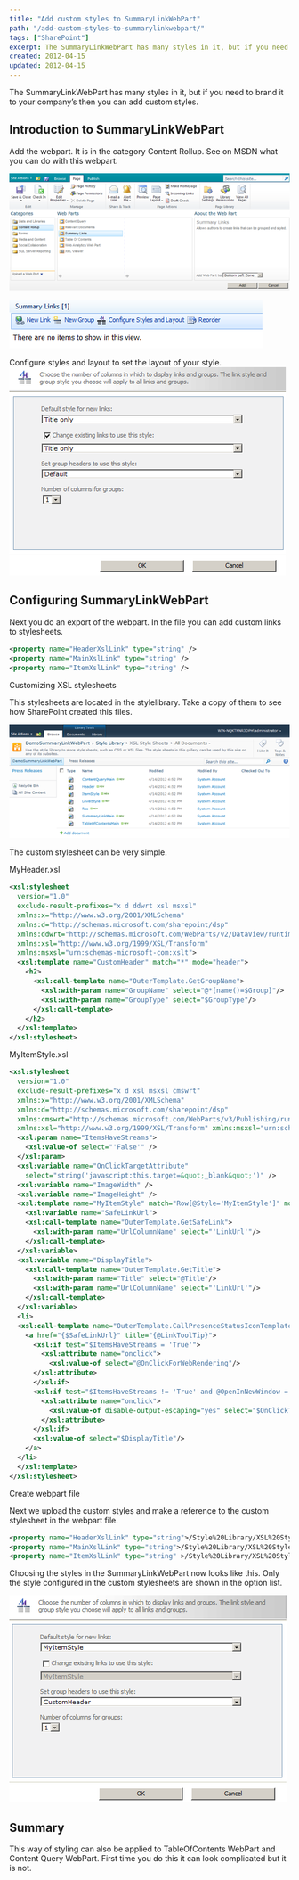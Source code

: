 ```yaml
---
title: "Add custom styles to SummaryLinkWebPart"
path: "/add-custom-styles-to-summarylinkwebpart/"
tags: ["SharePoint"]
excerpt: The SummaryLinkWebPart has many styles in it, but if you need to brand it to your company’s then you can add custom styles.
created: 2012-04-15
updated: 2012-04-15
---
```


The SummaryLinkWebPart has many styles in it, but if you need to brand it to your company’s then you can add custom styles.

## Introduction to SummaryLinkWebPart

Add the webpart. It is in the category Content Rollup. See on MSDN what you can do with this webpart.

![Add SummaryLinkWebPart](./image5.png)

![Clean SummaryLinkWebParts](./image11.png)

Configure styles and layout to set the layout of your style.
![Default styles in SummaryLinkWebPart](./clip_image0051.png)

## Configuring SummaryLinkWebPart

Next you do an export of the webpart. In the file you can add custom links to stylesheets.

```xml
<property name="HeaderXslLink" type="string" />
<property name="MainXslLink" type="string" />
<property name="ItemXslLink" type="string" />
```

Customizing XSL stylesheets

This stylesheets are located in the stylelibrary. Take a copy of them to see how SharePoint created this files.

![SharePoint Style Library](./image4.png)

The custom stylesheet can be very simple.

MyHeader.xsl

```xml
<xsl:stylesheet
  version="1.0"
  exclude-result-prefixes="x d ddwrt xsl msxsl"
  xmlns:x="http://www.w3.org/2001/XMLSchema"
  xmlns:d="http://schemas.microsoft.com/sharepoint/dsp"
  xmlns:ddwrt="http://schemas.microsoft.com/WebParts/v2/DataView/runtime"
  xmlns:xsl="http://www.w3.org/1999/XSL/Transform"
  xmlns:msxsl="urn:schemas-microsoft-com:xslt">
  <xsl:template name="CustomHeader" match="*" mode="header">
    <h2>
      <xsl:call-template name="OuterTemplate.GetGroupName">
        <xsl:with-param name="GroupName" select="@*[name()=$Group]"/>
        <xsl:with-param name="GroupType" select="$GroupType"/>
      </xsl:call-template>
    </h2>
  </xsl:template>
</xsl:stylesheet>
```

MyItemStyle.xsl

```xml
<xsl:stylesheet
  version="1.0"
  exclude-result-prefixes="x d xsl msxsl cmswrt"
  xmlns:x="http://www.w3.org/2001/XMLSchema"
  xmlns:d="http://schemas.microsoft.com/sharepoint/dsp"
  xmlns:cmswrt="http://schemas.microsoft.com/WebParts/v3/Publishing/runtime"
  xmlns:xsl="http://www.w3.org/1999/XSL/Transform" xmlns:msxsl="urn:schemas-microsoft-com:xslt">
  <xsl:param name="ItemsHaveStreams">
    <xsl:value-of select="'False'" />
  </xsl:param>
  <xsl:variable name="OnClickTargetAttribute" 
    select="string('javascript:this.target=&quot;_blank&quot;')" />
  <xsl:variable name="ImageWidth" />
  <xsl:variable name="ImageHeight" />
  <xsl:template name="MyItemStyle" match="Row[@Style='MyItemStyle']" mode="itemstyle">
    <xsl:variable name="SafeLinkUrl">
    <xsl:call-template name="OuterTemplate.GetSafeLink">
      <xsl:with-param name="UrlColumnName" select="'LinkUrl'"/>
    </xsl:call-template>
  </xsl:variable>
  <xsl:variable name="DisplayTitle">
    <xsl:call-template name="OuterTemplate.GetTitle">
      <xsl:with-param name="Title" select="@Title"/>
      <xsl:with-param name="UrlColumnName" select="'LinkUrl'"/>
    </xsl:call-template>
  </xsl:variable>
  <li>
  <xsl:call-template name="OuterTemplate.CallPresenceStatusIconTemplate"/>
    <a href="{$SafeLinkUrl}" title="{@LinkToolTip}">
      <xsl:if test="$ItemsHaveStreams = 'True'">
        <xsl:attribute name="onclick">
          <xsl:value-of select="@OnClickForWebRendering"/>
      </xsl:attribute>
      </xsl:if>
      <xsl:if test="$ItemsHaveStreams != 'True' and @OpenInNewWindow = 'True'">
        <xsl:attribute name="onclick">
          <xsl:value-of disable-output-escaping="yes" select="$OnClickTargetAttribute"/>
        </xsl:attribute>
      </xsl:if>
      <xsl:value-of select="$DisplayTitle"/>
    </a>
  </li>
  </xsl:template>
</xsl:stylesheet>
```

Create webpart file

Next we upload the custom styles and make a reference to the custom stylesheet in the webpart file.

```xml
<property name="HeaderXslLink" type="string">/Style%20Library/XSL%20Style%20Sheets/MyHeader.xsl</property>
<property name="MainXslLink" type="string">/Style%20Library/XSL%20Style%20Sheets/MySummaryLinkMain.xsl</property>
<property name="ItemXslLink" type="string" >/Style%20Library/XSL%20Style%20Sheets/MyItemStyle.xsl</property>
```

Choosing the styles in the SummaryLinkWebPart now looks like this. Only the style configured in the custom stylesheets are shown in the option list.

![Select custom style](./clip_image0012.png)

## Summary

This way of styling can also be applied to TableOfContents WebPart and Content Query WebPart. First time you do this it can look complicated but it is not.
